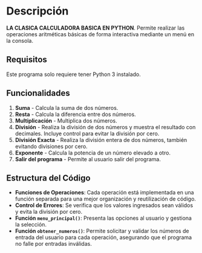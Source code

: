 
# Descripción

**LA CLASICA CALCULADORA BASICA EN PYTHON**. Permite realizar las operaciones aritméticas básicas de forma interactiva mediante un menú en la consola.

## Requisitos

Este programa solo requiere tener Python 3 instalado.

## Funcionalidades

1. **Suma** - Calcula la suma de dos números.
2. **Resta** - Calcula la diferencia entre dos números.
3. **Multiplicación** - Multiplica dos números.
4. **División** - Realiza la división de dos números y muestra el resultado con decimales. Incluye control para evitar la división por cero.
5. **División Exacta** - Realiza la división entera de dos números, también evitando divisiones por cero.
6. **Exponente** - Calcula la potencia de un número elevado a otro.
7. **Salir del programa** - Permite al usuario salir del programa.

## Estructura del Código

- **Funciones de Operaciones**: Cada operación está implementada en una función separada para una mejor organización y reutilización de código.
- **Control de Errores**: Se verifica que los valores ingresados sean válidos y evita la división por cero.
- **Función `menu_principal()`**: Presenta las opciones al usuario y gestiona la selección.
- **Función `obtener_numeros()`**: Permite solicitar y validar los números de entrada del usuario para cada operación, asegurando que el programa no falle por entradas inválidas.
